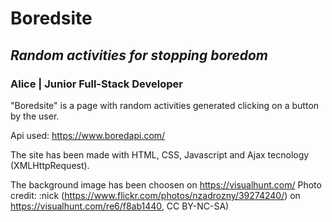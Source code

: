 <h1>Boredsite</h1>
<h2><i>Random activities for stopping boredom</i></h2>

<h3> Alice | Junior Full-Stack Developer</h3>

"Boredsite" is a page with random activities generated clicking on a button by the user.

Api used: https://www.boredapi.com/

The site has been made with HTML, CSS, Javascript and Ajax tecnology (XMLHttpRequest). 

The background image has been choosen on https://visualhunt.com/
Photo credit: :nick (https://www.flickr.com/photos/nzadrozny/39274240/) on https://visualhunt.com/re6/f8ab1440, CC BY-NC-SA)

